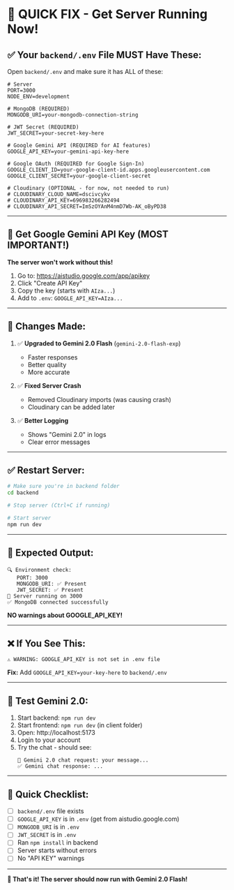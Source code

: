 # 🚨 QUICK FIX - Get Server Running Now!

## ✅ Your `backend/.env` File MUST Have These:

Open `backend/.env` and make sure it has ALL of these:

```env
# Server
PORT=3000
NODE_ENV=development

# MongoDB (REQUIRED)
MONGODB_URI=your-mongodb-connection-string

# JWT Secret (REQUIRED)
JWT_SECRET=your-secret-key-here

# Google Gemini API (REQUIRED for AI features)
GOOGLE_API_KEY=your-gemini-api-key-here

# Google OAuth (REQUIRED for Google Sign-In)
GOOGLE_CLIENT_ID=your-google-client-id.apps.googleusercontent.com
GOOGLE_CLIENT_SECRET=your-google-client-secret

# Cloudinary (OPTIONAL - for now, not needed to run)
# CLOUDINARY_CLOUD_NAME=dscivcykv
# CLOUDINARY_API_KEY=696983266282494
# CLOUDINARY_API_SECRET=ImSzOYAnM4nmD7Wb-AK_oByPD38
```

---

## 🔑 Get Google Gemini API Key (MOST IMPORTANT!)

**The server won't work without this!**

1. Go to: https://aistudio.google.com/app/apikey
2. Click "Create API Key"
3. Copy the key (starts with `AIza...`)
4. Add to `.env`: `GOOGLE_API_KEY=AIza...`

---

## 🚀 Changes Made:

1. ✅ **Upgraded to Gemini 2.0 Flash** (`gemini-2.0-flash-exp`)
   - Faster responses
   - Better quality
   - More accurate

2. ✅ **Fixed Server Crash**
   - Removed Cloudinary imports (was causing crash)
   - Cloudinary can be added later

3. ✅ **Better Logging**
   - Shows "Gemini 2.0" in logs
   - Clear error messages

---

## ✅ Restart Server:

```bash
# Make sure you're in backend folder
cd backend

# Stop server (Ctrl+C if running)

# Start server
npm run dev
```

---

## 🎯 Expected Output:

```
🔍 Environment check:
   PORT: 3000
   MONGODB_URI: ✅ Present
   JWT_SECRET: ✅ Present
🚀 Server running on 3000
✅ MongoDB connected successfully
```

**NO warnings about GOOGLE_API_KEY!**

---

## ❌ If You See This:

```
⚠️ WARNING: GOOGLE_API_KEY is not set in .env file
```

**Fix:** Add `GOOGLE_API_KEY=your-key-here` to `backend/.env`

---

## 🧪 Test Gemini 2.0:

1. Start backend: `npm run dev`
2. Start frontend: `npm run dev` (in client folder)
3. Open: http://localhost:5173
4. Login to your account
5. Try the chat - should see:
   ```
   💬 Gemini 2.0 chat request: your message...
   ✅ Gemini chat response: ...
   ```

---

## 📝 Quick Checklist:

- [ ] `backend/.env` file exists
- [ ] `GOOGLE_API_KEY` is in `.env` (get from aistudio.google.com)
- [ ] `MONGODB_URI` is in `.env`
- [ ] `JWT_SECRET` is in `.env`
- [ ] Ran `npm install` in backend
- [ ] Server starts without errors
- [ ] No "API KEY" warnings

---

**🎉 That's it! The server should now run with Gemini 2.0 Flash!**
